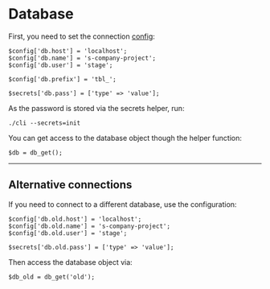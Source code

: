 
# Database

First, you need to set the connection [config](../../doc/setup/config.md):

	$config['db.host'] = 'localhost';
	$config['db.name'] = 's-company-project';
	$config['db.user'] = 'stage';

	$config['db.prefix'] = 'tbl_';

	$secrets['db.pass'] = ['type' => 'value'];

As the password is stored via the secrets helper, run:

	./cli --secrets=init

You can get access to the database object though the helper function:

	$db = db_get();

---

## Alternative connections

If you need to connect to a different database, use the configuration:

	$config['db.old.host'] = 'localhost';
	$config['db.old.name'] = 's-company-project';
	$config['db.old.user'] = 'stage';

	$secrets['db.old.pass'] = ['type' => 'value'];

Then access the database object via:

	$db_old = db_get('old');
